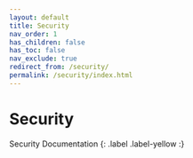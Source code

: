 ```yaml
---
layout: default
title: Security
nav_order: 1
has_children: false
has_toc: false
nav_exclude: true
redirect_from: /security/
permalink: /security/index.html
---
```


# Security
Security Documentation
{: .label .label-yellow :}

